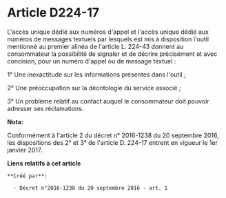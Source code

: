 # Article D224-17

L'accès unique dédié aux numéros d'appel et l'accès unique dédié aux numéros de messages textuels par lesquels est mis à
disposition l'outil mentionné au premier alinéa de l'article L. 224-43 donnent au consommateur la possibilité de signaler et
de décrire précisément et avec concision, pour un numéro d'appel ou de message textuel : 

1° Une inexactitude sur les informations présentes dans l'outil ; 

2° Une préoccupation sur la déontologie du service associé ; 

3° Un problème relatif au contact auquel le consommateur doit pouvoir adresser ses réclamations.

**Nota:**

Conformément à l'article 2 du décret n° 2016-1238 du 20 septembre 2016, les dispositions des 2° et 3° de l'article D. 224-17
entrent en vigueur le 1er janvier 2017.

**Liens relatifs à cet article**

	**Créé par**:

	  - Décret n°2016-1238 du 20 septembre 2016 - art. 1
